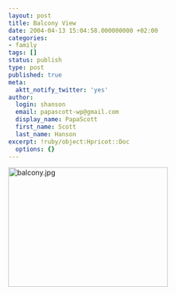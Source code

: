 ```yaml
---
layout: post
title: Balcony View
date: 2004-04-13 15:04:58.000000000 +02:00
categories:
- family
tags: []
status: publish
type: post
published: true
meta:
  aktt_notify_twitter: 'yes'
author:
  login: shanson
  email: papascott-wp@gmail.com
  display_name: PapaScott
  first_name: Scott
  last_name: Hanson
excerpt: !ruby/object:Hpricot::Doc
  options: {}
---
```

<p><img alt="balcony.jpg" src="http://www.papascott.de/wordpress/wp-content/uploads/2004/04/balcony.jpg" width="320" height="240" border="0" /></p>

